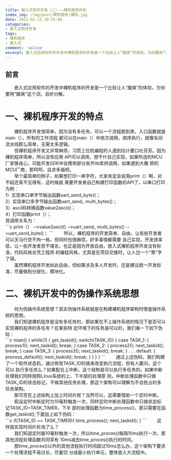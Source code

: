 ```yaml
---
title: 嵌入式软件开发（二）——裸机程序开发
index_img: /img/post/裸机程序/裸机.jpg
date: 2022-02-15 19:55:04
categories:
- 嵌入式软件开发
tags:
- 裸机程序
- 嵌入式
comment: 'valine'
excerpt: 嵌入式应用软件的开发中裸机程序的开发是一个比较让人“酸爽”的体验，为何要用“酸爽”这个词，且听分解。
---
```

## 前言
<div class="markdown-body">
&emsp;&emsp;嵌入式应用软件的开发中裸机程序的开发是一个比较让人“酸爽”的体验，为何要用“酸爽”这个词，且听分解。<div>

# 一、裸机程序开发的特点
<div class="markdown-body">
&emsp;&emsp;裸机程序开发很简单，因为没有多任务，可以一个流程跑到黑，入口函数就是main（），所有的工作流程
都可以在main（）中依次调用，顺序执行，就像车间流水线那么简单，无需太多逻辑。<br>
&emsp;&emsp;但裸机程序开发又非常麻烦，习惯上位机编程的人遇到估计要口吐芬芳。因为裸机程序简单，所以没有应用
API可以调用，想干什自己实现，如果所选的MCU厂家够良心，可能开发SDK中会携带部分发开lib库供调用，如果遇到大撒
把的MCU厂商，那呵呵，自求多福吧。<br>
&emsp;&emsp;举个最简单的例子，如果想打印一串字符，大家肯定会说用print（）啊，对不起还真不见得有，这时候就
需要开发者自己构建打印函数的API了，以串口打印为例：<br>
1）实现串口单字节输出函数uart_send_byte()；<br>
2）实现串口多字节输出函数uart_send_ multi_bytes()；<br>
3）ascii码转换函数value2ascii()；<br>
4）打印函数print（）；<br>
其调用关系为：<br>
    ```c
        print（）
              -->value2ascii()
              -->uart_send_ multi_bytes()
                           -->uart_send_byte()；
    ```
&emsp;&emsp;所以，裸机程序的开发简单、自由，让有些开发者可以天马行空不拘一格，但同时也很麻烦，好多事情都需要
自己实现，开发效率低，让一些开发者苦不堪言。也正是因为开放自由，嵌入式裸机程序开发没有标准，代码风格全凭工程师
的编程风格，尤其是在项目交接时，让人岂一个“靠”字了得。<br>
&emsp;&emsp;虽然裸机程序开发如此自由，但如果涉及多人开发时，还是建议统一开发标准，尽量做到分层化、模块化。</div>

# 二、裸机开发中的伪操作系统思想
<div class="markdown-body">
&emsp;&emsp;何为伪操作系统思想？其实伪操作系统就是在构建裸机程序架构时借鉴操作系统的思想。<br>
&emsp;&emsp;我们知道裸机程序是没有多任务的，那如果在不上操作系统的情况下是否可以实现裸机程序的多任务？在某些特
定环境下的任务是可以的，我们看一下如下伪码：<br>
    ```c
        mian()
        {
            while(1)
            {
                get_taskid();
                switch(TASK_ID)
                {
                    case TASK_1:
                    {
                        process1();
                        next_taskid();
                        break;
                    }
                    case TASK_2:
                    {
                        process2();
                        next_taskid();
                        break;
                    }
                    case TASK_3:
                    {
                        process3();
                        next_taskid();
                        break;
                    }
                    .
                    .
                    .
                    default:
                    {
                        process_default();
                        next_taskid();
                        break;
                    }        
                }
            }
        }
    ```
&emsp;&emsp;通过上述伪码，我们构建了一个软件状态机，通过修改TASK_ID的值来改变执行流程，但有人要问，这个可以
执行多任务么？如果配合上中断，这个结构是可以执行多任务的。如果中断处理我们同样按照Linux系统的上、下半部的处理原
则，中断处理函数中只做TASK_ID的状态标记，不做其他任务处理，那这个架构可以理解为不会抢占的多任务架构。<br>
&emsp;&emsp;那可否在上述结构上加上时间片呢？当然可以，这需要借助一个定时中断。<br>
&emsp;&emsp;假设定时中断定时为10毫秒触发一次，同样定时中断处理函数中只做状态标记TASK_ID=TASK_TIMER，下半
部的处理函数为time_process()，那只需要在函数get_taskid();下面加上如下伪码：<br>
        ```c
        if(TASK_ID == TASK_TIMER){
            time_process();
            next_taskid();
        }
        ```
&emsp;&emsp;这样就实现时间片轮询了么？<br>
&emsp;&emsp;我们知道定时器10毫秒触发一次，所以time_proces()每隔10ms执行一次，那其他流程处理函数共同享有
10ms减去time_proces()执行的时间。<br>
&emsp;&emsp;那time_proces()以外的其他流程执行时间超过10ms怎么办，这个架构下要求一个处理流程不易过长，尽量切
分成最小执行单元，整体放入大流程中。</div>
